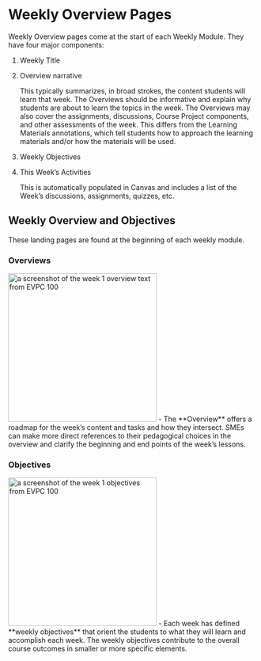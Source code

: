 # Weekly Overview Pages

Weekly Overview pages come at the start of each Weekly Module. They have four major components:

1. Weekly Title
2. Overview narrative

   This typically summarizes, in broad strokes, the content students will learn that week. The Overviews should be informative and explain why students are about to learn the topics in the week. The Overviews may also cover the assignments, discussions, Course Project components, and other assessments of the week. This differs from the Learning Materials annotations, which tell students how to approach the learning materials and/or how the materials will be used.

3. Weekly Objectives
4. This Week’s Activities

   This is automatically populated in Canvas and includes a list of the Week’s discussions, assignments, quizzes, etc. 

## Weekly Overview and Objectives

These landing pages are found at the beginning of each
weekly module.

### Overviews

<img src="EVPC-100-Week-1-Overview.png" alt="a screenshot of the week 1 overview text from EVPC 100" width="300" thumbnail="true"/>
- The **Overview** offers a roadmap for the week’s
content and tasks and how they intersect. 
SMEs can make more direct references to their pedagogical 
choices in the overview and clarify the beginning and end 
points of the week’s lessons.

### Objectives

<img src="EVPC-100-Week-1-Objectives.png" alt="a screenshot of the week 1 objectives from EVPC 100" width="300" thumbnail="true"/>
- Each week has defined **weekly objectives** that orient the
students to what they will learn and accomplish each week. 
The weekly objectives contribute to the overall course 
outcomes in smaller or more specific elements. 
